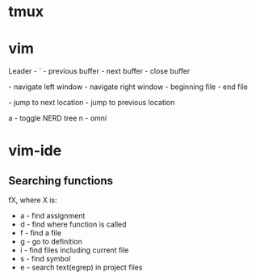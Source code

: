 # tmux

# vim
Leader - `
<F1> - previous buffer
<F2> - next buffer
<F4> - close buffer

<C-Left> - navigate left window
<C-Right> - navigate right window
<C-PageUp> - beginning file
<C-PageDown> - end file

<Leader><Left> - jump to next location
<Leader><Right> - jump to previous location

<Leader>a - toggle NERD tree
<Leader>n - omni

# vim-ide

## Searching functions
<Leader>fX, where X is:
* a - find assignment
* d - find where function is called
* f - find a file
* g - go to definition
* i - find files including current file
* s - find symbol
* e - search text(egrep) in project files
